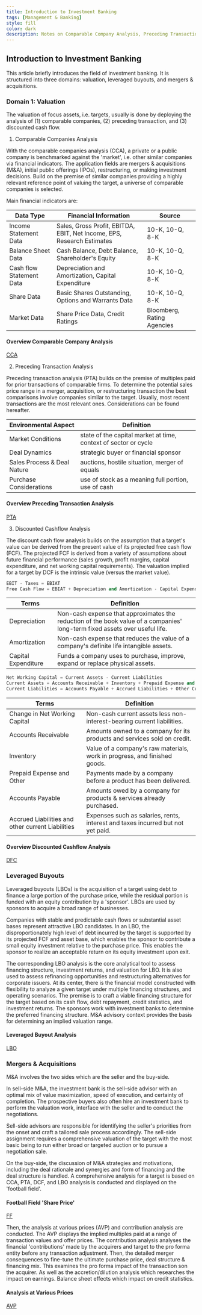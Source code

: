 ```yaml
---
title: Introduction to Investment Banking
tags: [Management & Banking]
style: fill
color: dark
description: Notes on Comparable Company Analysis, Preceding Transaction Analysis, LBO, M&A, etc.
---
```


## Introduction to Investment Banking

This article briefly introduces the field of investment banking. It is structured into three domains: valuation, leveraged buyouts, and mergers & acquisitions.

### Domain 1: Valuation

The valuation of focus assets, i.e. targets, usually is done by deploying the analysis of (1) comparable companies, (2) preceding transaction, and (3) discounted cash flow.

1. Comparable Companies Analysis

With the comparable companies analysis (CCA), a private or a public company is benchmarked against the 'market', i.e. other similar companies via financial indicators.
The application fields are mergers & acquisitions (M&A), initial public offerings (IPOs), restructuring, or making investment decisions. Build on the premise of similar companies providing a highly relevant reference point of valuing the target, a universe of comparable companies is selected.

Main financial indicators are:

Data Type| Financial Information | Source
---|---|---
Income Statement Data|Sales, Gross Profit, EBITDA, EBIT, Net Income, EPS, Research Estimates| 10-K, 10-Q, 8-K
Balance Sheet Data|Cash Balance, Debt Balance, Shareholder's Equity  | 10-K, 10-Q, 8-K
Cash flow Statement Data|Depreciation and Amortization, Capital Expenditure | 10-K, 10-Q, 8-K
Share Data| Basic Shares Outstanding, Options and Warrants Data| 10-K, 10-Q, 8-K
Market Data | Share Price Data, Credit Ratings | Bloomberg, Rating Agencies

#### Overview Comparable Company Analysis
[CCA](https://i.imgur.com/b7KC34l.png)

2. Preceding Transaction Analysis

Preceding transaction analysis (PTA) builds on the premise of multiples paid for prior transactions of comparable firms. To determine the potential sales price range in a merger, acquisition, or restructuring transaction the best comparisons involve companies similar to the target. Usually, most recent transactions are the most relevant ones. Considerations can be found hereafter.

Environmental Aspect | Definition
---|---
Market Conditions | state of the capital market at time, context of sector or cycle
Deal Dynamics | strategic buyer or financial sponsor
Sales Process & Deal Nature | auctions, hostile situation, merger of equals
Purchase Considerations | use of stock as a meaning full portion, use of cash

#### Overview Preceding Transaction Analysis
[PTA](https://i.imgur.com/WUkHxBz.png)

3. Discounted Cashflow Analysis

The discount cash flow analysis builds on the assumption that a target's value can be derived from the present value of its projected free cash flow (FCF). The projected FCF is derived from a variety of assumptions about future financial performance (sales growth, profit margins, capital expenditure, and net working capital requirements). The valuation implied for a target by DCF is the intrinsic value (versus the market value).

```python
EBIT - Taxes = EBIAT
Free Cash Flow = EBIAT + Depreciation and Amortization - Capital Expenditure + Δ Net Working Capital
```

Terms | Definition
---|---
Depreciation| Non-cash expense that approximates the reduction of the book value of a companies' long-term fixed assets over useful life.
Amortization | Non-cash expense that reduces the value of a company's definite life intangible assets.
Capital Expenditure| Funds a company uses to purchase, improve, expand or replace physical assets.
```python
Net Working Capital = Current Assets - Current Liabilities
Current Assets = Accounts Receivable + Inventory + Prepaid Expense and other Current Assets
Current Liabilities = Accounts Payable + Accrued Liabilities + Other Current Liabilities
```
Terms | Definition
---|---
Change in Net Working Capital| Non-cash current assets less non-interest-bearing current liabilities.
Accounts Receivable | Amounts owned to a company for its products and services sold on credit.
Inventory | Value of a company's raw materials, work in progress, and finished goods.
Prepaid Expense and Other | Payments made by a company before a product has been delivered.
Accounts Payable | Amounts owed by a company for products & services already purchased.
Accrued Liabilities and other current Liabilities | Expenses such as salaries, rents, interest and taxes incurred but not yet paid.

#### Overview Discounted Cashflow Analysis
[DFC](https://i.imgur.com/amoBeK8.png)

### Leveraged Buyouts

Leveraged buyouts (LBOs) is the acquisition of a target using debt to finance a large portion of the purchase price, while the residual portion is funded with an equity contribution by a 'sponsor'. LBOs are used by sponsors to acquire a broad range of businesses.

Companies with stable and predictable cash flows or substantial asset bases represent attractive LBO candidates. In an LBO, the disproportionately high level of debt incurred by the target is supported by its projected FCF and asset base, which enables the sponsor to contribute a small equity investment relative to the purchase price. This enables the sponsor to realize an acceptable return on its equity investment upon exit.

The corresponding LBO analysis is the core analytical tool to assess financing structure, investment returns, and valuation for LBO. It is also used to assess refinancing opportunities and restructuring alternatives for corporate issuers.
At its center, there is the financial model constructed with flexibility to analyze a given target under multiple financing structures, and operating scenarios.
The premise is to craft a viable financing structure for the target based on its cash flow, debt repayment, credit statistics, and investment returns.
The sponsors work with investment banks to determine the preferred financing structure. M&A advisory context provides the basis for determining an implied valuation range.

#### Leveraged Buyout Analysis
[LBO](https://i.imgur.com/8mTKuT4.png)

### Mergers & Acquisitions

M&A involves the two sides which are the seller and the buy-side.

In sell-side M&A, the investment bank is the sell-side advisor with an optimal mix of value maximization, speed of execution, and certainty of completion.
The prospective buyers also often hire an investment bank to perform the valuation work, interface with the seller and to conduct the negotiations.

Sell-side advisors are responsible for identifying the seller's priorities from the onset and craft a tailored sale process accordingly. The sell-side assignment requires a comprehensive valuation of the target with the most basic being to run either broad or targeted auction or to pursue a negotiation sale.

On the buy-side, the discussion of M&A strategies and motivations, including the deal rationale and synergies and form of financing and the deal structure is handled. A comprehensive analysis for a target is based on CCA, PTA, DCF, and LBO analysis is conducted and displayed on the 'football field'.

#### Football Field 'Share Price'
[FF](https://i.imgur.com/D4dGjmO.png)

Then, the analysis at various prices (AVP) and contribution analysis are conducted. The AVP displays the implied multiples paid at a range of transaction values and offer prices. The contribution analysis analyses the financial 'contributions' made by the acquirers and target to the pro forma entity before any transaction adjustment. Then, the detailed merger consequences to fine-tune the ultimate purchase price, deal structure & financing mix. This examines the pro forma impact of the transaction son the acquirer. As well as the accretion/dilution analysis which researches the impact on earnings. Balance sheet effects which impact on credit statistics.

#### Analysis at Various Prices
[AVP](https://i.imgur.com/BNDhy3E.png)
